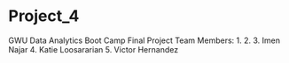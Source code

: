 # Project_4
GWU Data Analytics Boot Camp Final Project
Team Members:
1.
2.
3. Imen Najar
4. Katie Loosararian
5. Victor Hernandez
